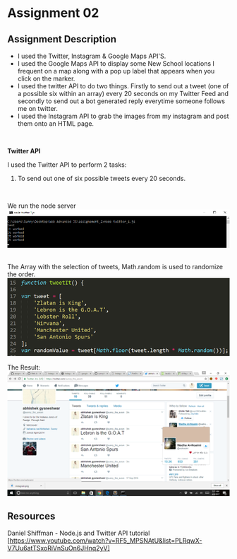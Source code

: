 # Assignment 02


## Assignment Description
* I used the Twitter, Instagram & Google Maps API'S. 
* I used the Google Maps API to display some New School locations I frequent on a map along with a pop up label that appears when you click on the marker.
* I used the twitter API to do two things. Firstly to send out a tweet (one of a possible six within an array) every 20 seconds on my Twitter Feed and secondly to send out a bot generated reply everytime someone follows me on twitter.
* I used the Instagram API to grab the images from my instagram and post them onto an HTML page.
<br/>

**Twitter API**

I used the Twitter API to perform 2 tasks:

1. To send out one of six possible tweets every 20 seconds. 
<br/>

We run the node server
![Alt text](https://github.com/Web-Advanced-Spring-2017/assignment-02-sunnythedude/blob/master/img/command%20line.png)         
<br/>

The Array with the selection of tweets, Math.random is used to randomize the order. 
![Alt text](https://github.com/Web-Advanced-Spring-2017/assignment-02-sunnythedude/blob/master/img/tweets_array.png)
<br/>

The Result:
![Alt text](https://github.com/Web-Advanced-Spring-2017/assignment-02-sunnythedude/blob/master/img/tweets.png)


## Resources
Daniel Shiffman - Node.js and Twitter API tutorial [https://www.youtube.com/watch?v=RF5_MPSNAtU&list=PLRqwX-V7Uu6atTSxoRiVnSuOn6JHnq2yV]
